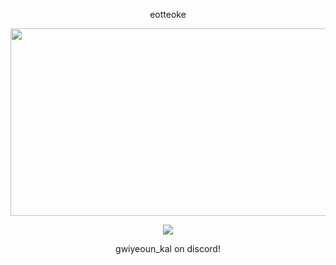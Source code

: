 <p align="center"> eotteoke
<p align="center"> <img src="https://i.pinimg.com/originals/13/64/29/1364293a774576032d8a93f6fc9dee09.gif" width="600" height="300">
<p align="center"> <img src="https://komarev.com/ghpvc/?username=russianrouIette&label=players%20&color=d53489&style=flat"  </p>
<p align="center"> gwiyeoun_kal on discord!
